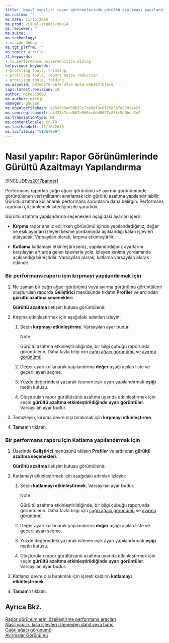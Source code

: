 ```yaml
---
title: 'Nasıl yapılır: rapor görünümlerinde gürültü azaltmayı yapılandırma | Microsoft Docs'
ms.custom: ''
ms.date: 11/15/2016
ms.prod: visual-studio-dev14
ms.reviewer: ''
ms.suite: ''
ms.technology:
- vs-ide-debug
ms.tgt_pltfrm: ''
ms.topic: article
f1_keywords:
- vs.performance.noisereduction.dialog
helpviewer_keywords:
- profiling tools, trimming
- profiling tools, report noise reduction
- profiling tools, folding
ms.assetid: b07e0375-bb73-47e3-8d1d-b9b492fb16c9
caps.latest.revision: 18
author: MikeJo5000
ms.author: mikejo
manager: ghogen
ms.openlocfilehash: e85e765ed80b37c7c688f9c0f25e3b7e8782a42f
ms.sourcegitcommit: af428c7ccd007e668ec0dd8697c88fc5d8bca1e2
ms.translationtype: MT
ms.contentlocale: tr-TR
ms.lasthandoff: 11/16/2018
ms.locfileid: "51767699"
---
```

# <a name="how-to-configure-noise-reduction-in-report-views"></a>Nasıl yapılır: Rapor Görünümlerinde Gürültü Azaltmayı Yapılandırma
[!INCLUDE[vs2017banner](../includes/vs2017banner.md)]

Performans raporları çağrı ağacı görünümü ve ayırma görünümünde görüntülenen veri miktarını sınırlamak için gürültü azaltma yapılandırılabilir. Gürültü azaltma kullanarak performans sorunlarını daha belirgin. Performans raporları çözümlemek istediğinizde yararlıdır.  
  
 Gürültü azaltma yapılandırma seçenekleri aşağıdaki ayarları içerir:  
  
-   **Kırpma** rapor analiz edilirken görünümü içinde yapılandırdığınız, değer ve eşik ayarları izleyen kesme yordamında açıklandığı kalan işlevleri atlayacak. Varsayılan olarak, kırpma etkinleştirilir.  
  
-   **Katlama** katlamayı etkinleştirirseniz, yapılandırdığınız ayarlarını karşılayan art arda gelen işlevlerle yola, izleyen kırılma yordamında açıklandığı birleştirilir. Varsayılan olarak, katlama varsayılan olarak etkindir.  
  
### <a name="to-configure-trimming-for-a-performance-report"></a>Bir performans raporu için kırpmayı yapılandırmak için  
  
1.  Ne zaman bir çağrı ağacı görünümü veya ayırma görünümü görüntülenir oluşturulan raporda **Geliştirici** menüsünde tıklatın **Profiler** ve ardından **gürültü azaltma seçenekleri**.  
  
     **Gürültü azaltma** iletişim kutusu görüntülenir.  
  
2.  Kırpma etkinleştirmek için aşağıdaki adımları izleyin:  
  
    1.  Seçin **kırpmayı etkinleştirme**. Varsayılan ayar budur.  
  
        > [!NOTE]
        >  Gürültü azaltma etkinleştirildiğinde, bir bilgi çubuğu raporunda görüntülenir. Daha fazla bilgi için [çağrı ağacı görünümü](../profiling/call-tree-view.md) ve [ayırma görünümü](../profiling/dotnet-memory-allocations-view.md).  
  
    2.  Değer ayarı kullanarak yapılandırma **değer** aşağı açılan liste ve geçerli ayarı seçme.  
  
    3.  Yüzde değerindeki yazarak istenen eşik ayarı yapılandırmak **eşiği** metin kutusu.  
  
    4.  Oluşturulan rapor gürültüsünü azaltma uyarıda etkinleştirmek için seçin **gürültü azaltma etkinleştirildiğinde uyarı görüntüler**. Varsayılan ayar budur.  
  
3.  Temizleyin, kırpma devre dışı bırakmak için **kırpmayı etkinleştirme**.  
  
4.  **Tamam**'ı tıklatın.  
  
### <a name="to-configure-folding-for-a-performance-report"></a>Bir performans raporu için Katlama yapılandırmak için  
  
1.  Üzerinde **Geliştirici** menüsünü tıklatın **Profiler** ve ardından **gürültü azaltma seçenekleri**.  
  
     **Gürültü azaltma** iletişim kutusu görüntülenir.  
  
2.  Katlamayı etkinleştirmek için aşağıdaki adımları izleyin:  
  
    1.  Seçin **katlamayı etkinleştirmek**. Varsayılan ayar budur.  
  
        > [!NOTE]
        >  Gürültü azaltma etkinleştirildiğinde, bir bilgi çubuğu raporunda görüntülenir. Daha fazla bilgi için [çağrı ağacı görünümü](../profiling/call-tree-view.md) ve [ayırma görünümü](../profiling/dotnet-memory-allocations-view.md).  
  
    2.  Değer ayarı kullanarak yapılandırma **değer** aşağı açılan liste ve geçerli ayarı seçme.  
  
    3.  Yüzde değerindeki yazarak istenen eşik ayarı yapılandırmak **eşiği** metin kutusu.  
  
    4.  Oluşturulan rapor gürültüsünü azaltma uyarıda etkinleştirmek için seçin **gürültü azaltma etkinleştirildiğinde uyarı görüntüler**. Varsayılan ayar budur.  
  
3.  Katlama devre dışı bırakmak için işareti kaldırın **katlamayı etkinleştirmek**.  
  
4.  **Tamam**'ı tıklatın.  
  
## <a name="see-also"></a>Ayrıca Bkz.  
 [Rapor görünümlerini özelleştirme performans araçları](../profiling/customizing-performance-tools-report-views.md)   
 [Nasıl yapılır: kısa işlevleri izlemeden dahil veya hariç](../profiling/how-to-exclude-or-include-short-functions-from-instrumentation.md)   
 [Çağrı ağacı görünümü](../profiling/call-tree-view.md)   
 [Ayırmalar Görünümü](../profiling/dotnet-memory-allocations-view.md)



